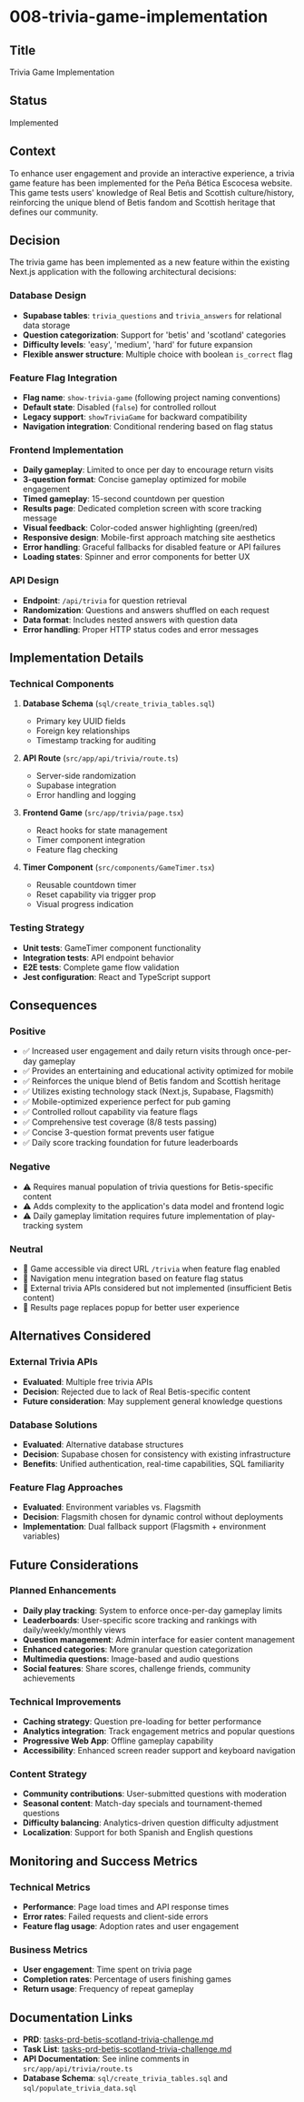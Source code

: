 # 008-trivia-game-implementation

## Title
Trivia Game Implementation

## Status
Implemented

## Context
To enhance user engagement and provide an interactive experience, a trivia game feature has been implemented for the Peña Bética Escocesa website. This game tests users' knowledge of Real Betis and Scottish culture/history, reinforcing the unique blend of Betis fandom and Scottish heritage that defines our community.

## Decision
The trivia game has been implemented as a new feature within the existing Next.js application with the following architectural decisions:

### Database Design
- **Supabase tables**: `trivia_questions` and `trivia_answers` for relational data storage
- **Question categorization**: Support for 'betis' and 'scotland' categories
- **Difficulty levels**: 'easy', 'medium', 'hard' for future expansion
- **Flexible answer structure**: Multiple choice with boolean `is_correct` flag

### Feature Flag Integration
- **Flag name**: `show-trivia-game` (following project naming conventions)
- **Default state**: Disabled (`false`) for controlled rollout
- **Legacy support**: `showTriviaGame` for backward compatibility
- **Navigation integration**: Conditional rendering based on flag status

### Frontend Implementation
- **Daily gameplay**: Limited to once per day to encourage return visits
- **3-question format**: Concise gameplay optimized for mobile engagement
- **Timed gameplay**: 15-second countdown per question
- **Results page**: Dedicated completion screen with score tracking message
- **Visual feedback**: Color-coded answer highlighting (green/red)
- **Responsive design**: Mobile-first approach matching site aesthetics
- **Error handling**: Graceful fallbacks for disabled feature or API failures
- **Loading states**: Spinner and error components for better UX

### API Design
- **Endpoint**: `/api/trivia` for question retrieval
- **Randomization**: Questions and answers shuffled on each request
- **Data format**: Includes nested answers with question data
- **Error handling**: Proper HTTP status codes and error messages

## Implementation Details

### Technical Components
1. **Database Schema** (`sql/create_trivia_tables.sql`)
   - Primary key UUID fields
   - Foreign key relationships
   - Timestamp tracking for auditing

2. **API Route** (`src/app/api/trivia/route.ts`)
   - Server-side randomization
   - Supabase integration
   - Error handling and logging

3. **Frontend Game** (`src/app/trivia/page.tsx`)
   - React hooks for state management
   - Timer component integration
   - Feature flag checking

4. **Timer Component** (`src/components/GameTimer.tsx`)
   - Reusable countdown timer
   - Reset capability via trigger prop
   - Visual progress indication

### Testing Strategy
- **Unit tests**: GameTimer component functionality
- **Integration tests**: API endpoint behavior
- **E2E tests**: Complete game flow validation
- **Jest configuration**: React and TypeScript support

## Consequences

### Positive
- ✅ Increased user engagement and daily return visits through once-per-day gameplay
- ✅ Provides an entertaining and educational activity optimized for mobile
- ✅ Reinforces the unique blend of Betis fandom and Scottish heritage
- ✅ Utilizes existing technology stack (Next.js, Supabase, Flagsmith)
- ✅ Mobile-optimized experience perfect for pub gaming
- ✅ Controlled rollout capability via feature flags
- ✅ Comprehensive test coverage (8/8 tests passing)
- ✅ Concise 3-question format prevents user fatigue
- ✅ Daily score tracking foundation for future leaderboards

### Negative
- ⚠️ Requires manual population of trivia questions for Betis-specific content
- ⚠️ Adds complexity to the application's data model and frontend logic
- ⚠️ Daily gameplay limitation requires future implementation of play-tracking system

### Neutral
- 🔄 Game accessible via direct URL `/trivia` when feature flag enabled
- 🔄 Navigation menu integration based on feature flag status
- 🔄 External trivia APIs considered but not implemented (insufficient Betis content)
- 🔄 Results page replaces popup for better user experience

## Alternatives Considered

### External Trivia APIs
- **Evaluated**: Multiple free trivia APIs
- **Decision**: Rejected due to lack of Real Betis-specific content
- **Future consideration**: May supplement general knowledge questions

### Database Solutions
- **Evaluated**: Alternative database structures
- **Decision**: Supabase chosen for consistency with existing infrastructure
- **Benefits**: Unified authentication, real-time capabilities, SQL familiarity

### Feature Flag Approaches
- **Evaluated**: Environment variables vs. Flagsmith
- **Decision**: Flagsmith chosen for dynamic control without deployments
- **Implementation**: Dual fallback support (Flagsmith + environment variables)

## Future Considerations

### Planned Enhancements
- **Daily play tracking**: System to enforce once-per-day gameplay limits
- **Leaderboards**: User-specific score tracking and rankings with daily/weekly/monthly views
- **Question management**: Admin interface for easier content management
- **Enhanced categories**: More granular question categorization
- **Multimedia questions**: Image-based and audio questions
- **Social features**: Share scores, challenge friends, community achievements

### Technical Improvements
- **Caching strategy**: Question pre-loading for better performance
- **Analytics integration**: Track engagement metrics and popular questions
- **Progressive Web App**: Offline gameplay capability
- **Accessibility**: Enhanced screen reader support and keyboard navigation

### Content Strategy
- **Community contributions**: User-submitted questions with moderation
- **Seasonal content**: Match-day specials and tournament-themed questions
- **Difficulty balancing**: Analytics-driven question difficulty adjustment
- **Localization**: Support for both Spanish and English questions

## Monitoring and Success Metrics

### Technical Metrics
- **Performance**: Page load times and API response times
- **Error rates**: Failed requests and client-side errors
- **Feature flag usage**: Adoption rates and user engagement

### Business Metrics
- **User engagement**: Time spent on trivia page
- **Completion rates**: Percentage of users finishing games
- **Return usage**: Frequency of repeat gameplay

## Documentation Links

- **PRD**: [tasks-prd-betis-scotland-trivia-challenge.md](../../tasks/prd-betis-scotland-trivia-challenge.md)
- **Task List**: [tasks-prd-betis-scotland-trivia-challenge.md](../../tasks/tasks-prd-betis-scotland-trivia-challenge.md)
- **API Documentation**: See inline comments in `src/app/api/trivia/route.ts`
- **Database Schema**: `sql/create_trivia_tables.sql` and `sql/populate_trivia_data.sql`
